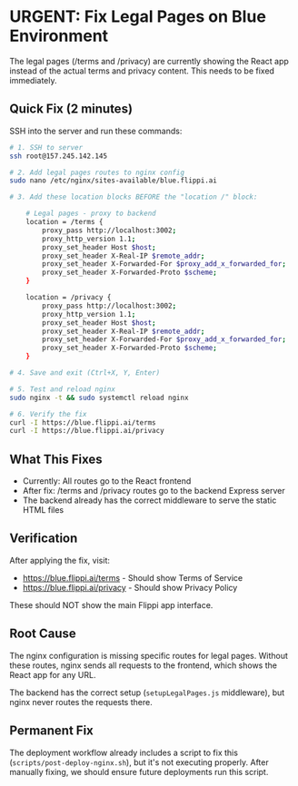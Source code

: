 # URGENT: Fix Legal Pages on Blue Environment

The legal pages (/terms and /privacy) are currently showing the React app instead of the actual terms and privacy content. This needs to be fixed immediately.

## Quick Fix (2 minutes)

SSH into the server and run these commands:

```bash
# 1. SSH to server
ssh root@157.245.142.145

# 2. Add legal pages routes to nginx config
sudo nano /etc/nginx/sites-available/blue.flippi.ai

# 3. Add these location blocks BEFORE the "location /" block:

    # Legal pages - proxy to backend
    location = /terms {
        proxy_pass http://localhost:3002;
        proxy_http_version 1.1;
        proxy_set_header Host $host;
        proxy_set_header X-Real-IP $remote_addr;
        proxy_set_header X-Forwarded-For $proxy_add_x_forwarded_for;
        proxy_set_header X-Forwarded-Proto $scheme;
    }

    location = /privacy {
        proxy_pass http://localhost:3002;
        proxy_http_version 1.1;
        proxy_set_header Host $host;
        proxy_set_header X-Real-IP $remote_addr;
        proxy_set_header X-Forwarded-For $proxy_add_x_forwarded_for;
        proxy_set_header X-Forwarded-Proto $scheme;
    }

# 4. Save and exit (Ctrl+X, Y, Enter)

# 5. Test and reload nginx
sudo nginx -t && sudo systemctl reload nginx

# 6. Verify the fix
curl -I https://blue.flippi.ai/terms
curl -I https://blue.flippi.ai/privacy
```

## What This Fixes

- Currently: All routes go to the React frontend
- After fix: /terms and /privacy routes go to the backend Express server
- The backend already has the correct middleware to serve the static HTML files

## Verification

After applying the fix, visit:
- https://blue.flippi.ai/terms - Should show Terms of Service
- https://blue.flippi.ai/privacy - Should show Privacy Policy

These should NOT show the main Flippi app interface.

## Root Cause

The nginx configuration is missing specific routes for legal pages. Without these routes, nginx sends all requests to the frontend, which shows the React app for any URL.

The backend has the correct setup (`setupLegalPages.js` middleware), but nginx never routes the requests there.

## Permanent Fix

The deployment workflow already includes a script to fix this (`scripts/post-deploy-nginx.sh`), but it's not executing properly. After manually fixing, we should ensure future deployments run this script.